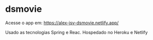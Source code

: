 # dsmovie

Acesse o app em: https://alex-jsv-dsmovie.netlify.app/

Usado as tecnologias Spring e Reac. Hospedado no Heroku e Netlify
